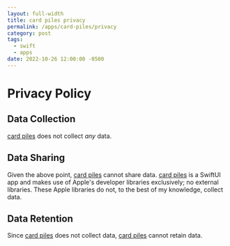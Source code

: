 ```yaml
---
layout: full-width
title: card piles privacy
permalink: /apps/card-piles/privacy
category: post
tags:
  - swift
  - apps
date: 2022-10-26 12:00:00 -0500
---
```


# Privacy Policy

## Data Collection

[card piles][] does not collect _any_ data.

## Data Sharing

Given the above point, [card piles][] cannot share data. [card piles][] is a SwiftUI app and makes use of Apple's developer libraries exclusively; no external libraries. These Apple libraries do not, to the best of my knowledge, collect data.

## Data Retention

Since [card piles][] does not collect data, [card piles][] cannot retain data.

[card piles]: https://apps.apple.com/us/app/card-piles/id6443995531
